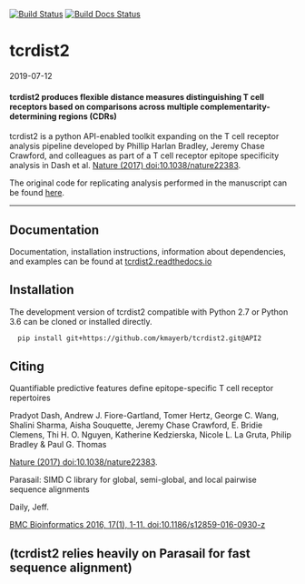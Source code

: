 [![Build Status](https://travis-ci.com/kmayerb/tcrdist2.svg?branch=API2)](https://travis-ci.com/kmayerb/tcrdist2)
[![Build Docs Status](https://readthedocs.org/projects/tcrdist2/badge/?version=latest)](https://tcrdist2.readthedocs.io/en/latest/)

# tcrdist2

2019-07-12

#### tcrdist2 produces flexible distance measures distinguishing T cell receptors based on comparisons across multiple complementarity-determining regions (CDRs)

tcrdist2 is a python API-enabled toolkit expanding on the T cell receptor analysis pipeline
developed by Phillip Harlan Bradley, Jeremy Chase Crawford, and
colleagues as part of a T cell receptor epitope specificity analysis
in Dash et al. [Nature (2017) doi:10.1038/nature22383](https://doi.org/10.1038/nature22383).

The original code for replicating analysis performed in the manuscript can be found [here](https://github.com/phbradley/tcr-dist).

---

## Documentation

Documentation, installation instructions, information about dependencies, and examples
can be found at  [tcrdist2.readthedocs.io](https://tcrdist2.readthedocs.io/en/latest/)

## Installation

The development version of tcrdist2 compatible with Python 2.7 or Python 3.6
can be cloned or installed directly.

```bash
  pip install git+https://github.com/kmayerb/tcrdist2.git@API2
```



## Citing

Quantifiable predictive features define epitope-specific T cell receptor repertoires

Pradyot Dash, Andrew J. Fiore-Gartland, Tomer Hertz, George C. Wang, Shalini Sharma, Aisha Souquette, Jeremy Chase Crawford, E. Bridie Clemens, Thi H. O. Nguyen, Katherine Kedzierska, Nicole L. La Gruta, Philip Bradley & Paul G. Thomas

[Nature (2017) doi:10.1038/nature22383](https://doi.org/10.1038/nature22383).



Parasail: SIMD C library for global, semi-global, and local pairwise sequence alignments

Daily, Jeff.  

[BMC Bioinformatics 2016, 17(1), 1-11. doi:10.1186/s12859-016-0930-z](http://dx.doi.org/10.1186/s12859-016-0930-z)

(tcrdist2 relies heavily on Parasail for fast sequence alignment)
---
